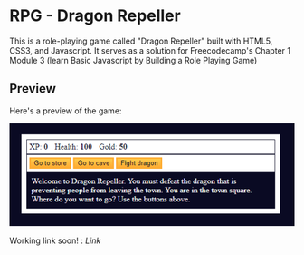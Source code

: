 # RPG - Dragon Repeller

This is a role-playing game called "Dragon Repeller" built with HTML5, CSS3, and Javascript. It serves as a solution for Freecodecamp's Chapter 1 Module 3 (learn Basic Javascript by Building a Role Playing Game)

## Preview

Here's a preview of the game:

![Preview](https://github.com/parazeeknova/Javascript-Resources/blob/main/FCC/RPG%20FCC%20C1%20M3/preview.png?raw=true)

Working link soon! : $Link$
